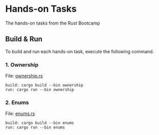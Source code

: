 # Hands-on Tasks
The hands-on tasks from the Rust Bootcamp

## Build & Run
To build and run each hands-on task, execute the following command.

###  1. Ownership
File: [ownership.rs](./src/bin/ownership.rs)
```
build: cargo build --bin ownership
run: cargo run --bin ownership
```
###  2. Enums
File: [enums.rs](./src/bin/enums.rs)
```
build: cargo build --bin enums
run: cargo run --bin enums
```

